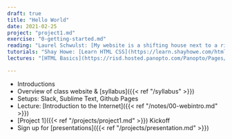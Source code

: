 ```yaml
---
draft: true
title: "Hello World"
date: 2021-02-25
project: "project1.md"
exercise: "0-getting-started.md"
reading: "Laurel Schwulst: [My website is a shifting house next to a river of knowledge. What could yours be?](https://thecreativeindependent.com/people/laurel-schwulst-my-website-is-a-shifting-house-next-to-a-river-of-knowledge-what-could-yours-be/)"
tutorials: "Shay Howe: [Learn HTML CSS](https://learn.shayhowe.com/html-css/), Codecademy: [HTML Elements and Structure](https://www.codecademy.com/learn/learn-html/modules/learn-html-elements), [CSS Selectors](https://www.codecademy.com/learn/learn-css/modules/learn-css-selectors-visual-rules), [CSS Box Model](https://www.codecademy.com/learn/learn-css/modules/learn-css-box-model)"
lectures: "[HTML Basics](https://risd.hosted.panopto.com/Panopto/Pages/Viewer.aspx?id=bf872a15-f0e5-4d9c-aa75-acda00f3542b), [HTML Paths](https://risd.hosted.panopto.com/Panopto/Pages/Viewer.aspx?id=f3ee54ea-93cd-4296-91b7-acda00f353d2)"

---
```


- Introductions
- Overview of class website & [syllabus]({{< ref "/syllabus" >}})
- Setups: Slack, Sublime Text, Github Pages
- Lecture: [Introduction to  the Internet]({{< ref "/notes/00-webintro.md" >}})
- [Project 1]({{< ref "/projects/project1.md" >}}) Kickoff
- Sign up for [presentations]({{< ref "/projects/presentation.md" >}})